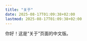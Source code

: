 ```yaml
---
title: "关于"
date: 2025-08-17T01:09:38+02:00
lastmod: 2025-08-17T01:09:38+02:00
---
```


你好！这是“关于”页面的中文版。

